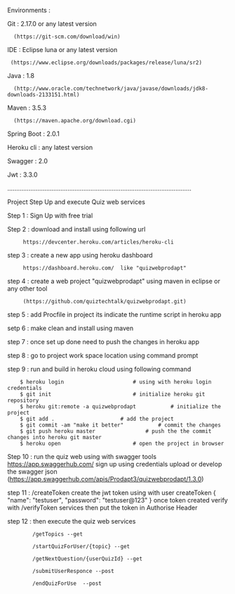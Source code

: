 
Environments : 


Git : 2.17.0 or any latest version

	  (https://git-scm.com/download/win)
	  
IDE : Eclipse luna or any latest version

	 (https://www.eclipse.org/downloads/packages/release/luna/sr2)

Java : 1.8 

	  (http://www.oracle.com/technetwork/java/javase/downloads/jdk8-downloads-2133151.html)
Maven :  3.5.3 

      (https://maven.apache.org/download.cgi)

Spring Boot : 2.0.1

Heroku cli : any latest version
			
Swagger : 2.0

Jwt : 3.3.0

........................................................................................................

Project Step Up and execute Quiz web services

Step 1 : Sign Up with free trial

Step 2 : download and install using following url

		 https://devcenter.heroku.com/articles/heroku-cli
		 
step 3 : create a new app using heroku dashboard

		 https://dashboard.heroku.com/  like "quizwebprodapt"
		 
step 4 : create a web project "quizwebprodapt" using maven in eclipse or any other tool

		 (https://github.com/quiztechtalk/quizwebprodapt.git)
		 
step 5 : add Procfile in project its indicate the runtime script in heroku app

setp 6 : make clean and install using maven
		 
step 7 : once set up done need to push the changes in heroku app

step 8 : go to project work space location using command prompt 

step 9 : run and build in heroku cloud using following command

		$ heroku login   					# using with heroku login credentials 
		$ git init       				 	# initialize heroku git repository 
		$ heroku git:remote -a quizwebprodapt			# initialize the project 
		$ git add .						# add the project
		$ git commit -am "make it better"	  		# commit the changes
		$ git push heroku master 				# push the the commit changes into heroku git master
		$ heroku open						# open the project in browser
		
Step 10 : run the quiz web using with swagger tools 
		  https://app.swaggerhub.com/ sign up using credentials
		  upload or develop the swagger json
		  (https://app.swaggerhub.com/apis/Prodapt3/quizwebprodapt/1.3.0)


step 11 : /createToken
			create the jwt token using with user createToken
			{
				"name": "testuser",
				"password": "testuser@123"
			}
			once token created verify with /verifyToken services 
			then put the token in Authorise Header 
			
step 12 : then execute the quiz web services

			/getTopics --get
      
			/startQuizForUser/{topic} --get
      
			/getNextQuestion/{userQuizId} --get
      
			/submitUserResponce --post
      
			/endQuizForUse  --post

			
			





